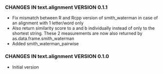 ### CHANGES IN text.alignment VERSION 0.1.1

- Fix mismatch between R and Rcpp version of smith_waterman in case of an alignment with 1 letter/word only
- Also return similarity score to a and b individually instead of only to the shortest string. These 2 measurements are now also returned by as.data.frame.smith_waterman
- Added smith_waterman_pairwise

### CHANGES IN text.alignment VERSION 0.1.0

- Initial version
